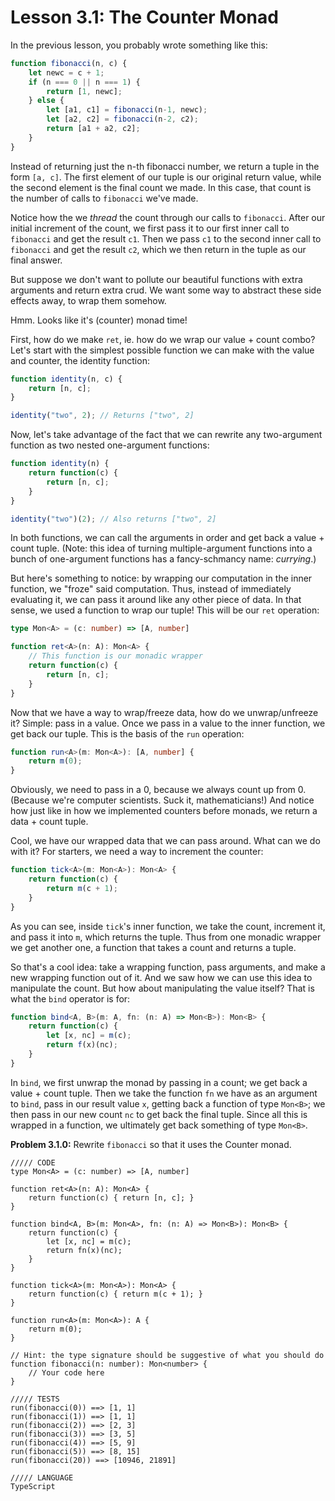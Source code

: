 # Lesson 3.1: The Counter Monad

In the previous lesson, you probably wrote something like this:

```javascript
function fibonacci(n, c) {
    let newc = c + 1;
    if (n === 0 || n === 1) {
        return [1, newc];
    } else {
        let [a1, c1] = fibonacci(n-1, newc);
        let [a2, c2] = fibonacci(n-2, c2);
        return [a1 + a2, c2];
    }
}
```

Instead of returning just the n-th fibonacci number, we return a tuple in the form `[a, c]`. The first element of our tuple is our original return value, while the second element is the final count we made. In this case, that count is the number of calls to `fibonacci` we've made.

Notice how the we _thread_ the count through our calls to `fibonacci`. After our initial increment of the count, we first pass it to our first inner call to `fibonacci` and get the result `c1`. Then we pass `c1` to the second inner call to `fibonacci` and get the result `c2`, which we then return in the tuple as our final answer.

But suppose we don't want to pollute our beautiful functions with extra arguments and return extra crud. We want some way to abstract these side effects away, to wrap them somehow.

Hmm. Looks like it's (counter) monad time!

First, how do we make `ret`, ie. how do we wrap our value + count combo? Let's start with the simplest possible function we can make with the value and counter, the identity function:

```javascript
function identity(n, c) {
    return [n, c];
}

identity("two", 2); // Returns ["two", 2]
```

Now, let's take advantage of the fact that we can rewrite any two-argument function as two nested one-argument functions:

```javascript
function identity(n) {
    return function(c) {
        return [n, c];
    }
}

identity("two")(2); // Also returns ["two", 2]
```

In both functions, we can call the arguments in order and get back a value + count tuple. (Note: this idea of turning multiple-argument functions into a bunch of one-argument functions has a fancy-schmancy name: _currying_.)

But here's something to notice: by wrapping our computation in the inner function, we "froze" said computation. Thus, instead of immediately evaluating it, we can pass it around like any other piece of data. In that sense, we used a function to wrap our tuple! This will be our `ret` operation:

```typescript
type Mon<A> = (c: number) => [A, number]

function ret<A>(n: A): Mon<A> {
    // This function is our monadic wrapper
    return function(c) {
        return [n, c];
    }
}
```

Now that we have a way to wrap/freeze data, how do we unwrap/unfreeze it? Simple: pass in a value. Once we pass in a value to the inner function, we get back our tuple. This is the basis of the `run` operation:

```typescript
function run<A>(m: Mon<A>): [A, number] {
    return m(0);
}
```

Obviously, we need to pass in a 0, because we always count up from 0. (Because we're computer scientists. Suck it, mathematicians!) And notice how just like in how we implemented counters before monads, we return a data + count tuple.

Cool, we have our wrapped data that we can pass around. What can we do with it? For starters, we need a way to increment the counter:

```typescript
function tick<A>(m: Mon<A>): Mon<A> {
    return function(c) {
        return m(c + 1);
    }
}
```

As you can see, inside `tick`'s inner function, we take the count, increment it, and pass it into `m`, which returns the tuple. Thus from one monadic wrapper we get another one, a function that takes a count and returns a tuple.

So that's a cool idea: take a wrapping function, pass arguments, and make a new wrapping function out of it. And we saw how we can use this idea to manipulate the count. But how about manipulating the value itself? That is what the `bind` operator is for: 

```typescript
function bind<A, B>(m: A, fn: (n: A) => Mon<B>): Mon<B> {
    return function(c) {
        let [x, nc] = m(c);
        return f(x)(nc);
    }
}
```

In `bind`, we first unwrap the monad by passing in a count; we get back a value + count tuple. Then we take the function `fn` we have as an argument to `bind`, pass in our result value `x`, getting back a function of type `Mon<B>`; we then pass in our new count `nc` to get back the final tuple. Since all this is wrapped in a function, we ultimately get back something of type `Mon<B>`.

**Problem 3.1.0:** Rewrite `fibonacci` so that it uses the Counter monad.

```problem
///// CODE
type Mon<A> = (c: number) => [A, number]

function ret<A>(n: A): Mon<A> {
    return function(c) { return [n, c]; }
}

function bind<A, B>(m: Mon<A>, fn: (n: A) => Mon<B>): Mon<B> {
    return function(c) {
        let [x, nc] = m(c);
        return fn(x)(nc);
    }
}

function tick<A>(m: Mon<A>): Mon<A> {
    return function(c) { return m(c + 1); }
}

function run<A>(m: Mon<A>): A {
    return m(0);
}

// Hint: the type signature should be suggestive of what you should do
function fibonacci(n: number): Mon<number> {
    // Your code here
}

///// TESTS
run(fibonacci(0)) ==> [1, 1]
run(fibonacci(1)) ==> [1, 1]
run(fibonacci(2)) ==> [2, 3]
run(fibonacci(3)) ==> [3, 5] 
run(fibonacci(4)) ==> [5, 9]
run(fibonacci(5)) ==> [8, 15]
run(fibonacci(20)) ==> [10946, 21891]

///// LANGUAGE
TypeScript
```